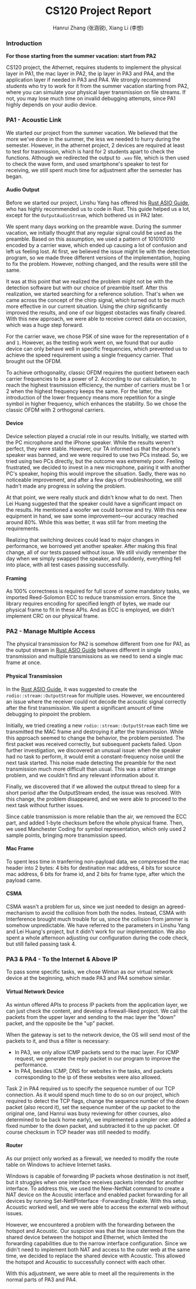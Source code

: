 <center>
<h1>CS120 Project Report</h1>
Hanrui Zhang (张涵锐), Xiang Li (李想)
</center>

### Introduction
**For those starting from the summer vacation: start from PA2**

CS120 project, the Athernet, requires students to implement the physical layer in PA1, the mac layer in PA2, the ip layer in PA3 and PA4, and the application layer if needed in PA3 and PA4. We strongly recommend students who try to work for it from the summer vacation starting from PA2, where you can simulate your physical layer transmission on file streams. If not, you may lose much time on invalid debugging attempts, since PA1 highly depends on your audio device.

### PA1 - Acoustic Link
We started our project from the summer vacation. We believed that the more we've done in the summer, the less we needed to hurry during the semester. However, in the athernet project, 2 devices are required at least to test for trasmission, which is hard for 2 students apart to check the functions. Although we redirected the output to `.wav` file, which is then used to check the wave form, and used smartphone's speaker to test for receiving, we still spent much time for adjustment after the semester has began.

#### Audio Output
Before we started our project, Linshu Yang has offered his [Rust ASIO Guide](https://acm.shanghaitech.edu.cn/rust-asio/00_introduction.html), who has highly recommended us to code in Rust. This guide helped us a lot, except for the `OutputAudioStream`, which bothered us in PA2 later.

We spent many days working on the preamble wave. During the summer vacation, we initially thought that any regular signal could be used as the preamble. Based on this assumption, we used a pattern of 1010101010 encoded by a carrier wave, which ended up causing a lot of confusion and left us feeling lost. At first, we believed the issue might lie with the detection program, so we made three different versions of the implementation, hoping to fix the problem. However, nothing changed, and the results were still the same.

It was at this point that we realized the problem might not be with the detection software but with our choice of preamble itself. After this realization, we started searching for a reference solution. That's when we came across the concept of the chirp signal, which turned out to be much more effective in our current situation. Using the chirp significantly improved the results, and one of our biggest obstacles was finally cleared. With this new approach, we were able to receive correct data on occasion, which was a huge step forward.

For the carrier wave, we chose PSK of sine wave for the representation of `0` and `1`. However, as the testing work went on, we found that our audio device can only behave well in specific frequencies, which prevented us to achieve the speed requirement using a single frequency carrier. That brought out the OFDM.

To achieve orthogonality, classic OFDM requires the quotient between each carrier frequencies to be a power of 2. According to our calculation, to reach the highest trasmission efficiency, the number of carriers must be 1 or 2 when the highest frequency keeps the same. For the latter, the introduction of the lower frequency means more repetition for a single symbol in higher frequency, which enhances the stability. So we chose the classic OFDM with 2 orthogonal carriers.

#### Device
Device selection played a crucial role in our results. Initially, we started with the PC microphone and the iPhone speaker. While the results weren't perfect, they were stable. However, our TA informed us that the phone's speaker was banned, and we were required to use two PCs instead. So, we tried using two PCs directly, but the outcome was extremely poor. Feeling frustrated, we decided to invest in a new microphone, pairing it with another PC's speaker, hoping this would improve the situation. Sadly, there was no noticeable improvement, and after a few days of troubleshooting, we still hadn't made any progress in solving the problem.

At that point, we were really stuck and didn't know what to do next. Then Lei Huang suggested that the speaker could have a significant impact on the results. He mentioned a woofer we could borrow and try. With this new equipment in hand, we saw some improvement—our accuracy reached around 80%. While this was better, it was still far from meeting the requirements.

Realizing that switching devices could lead to major changes in performance, we borrowed yet another speaker. After making this final change, all of our tests passed without issue. We still vividly remember the day when we simply swapped the speaker, and suddenly, everything fell into place, with all test cases passing successfully.

#### Framing
As 100% correctness is required for full score of some mandatory tasks, we imported Reed-Solomon ECC to reduce transmission errors. Since the library requires encoding for specified length of bytes, we made our physical frame to fit in these APIs. And as ECC is employed, we didn't implement CRC on our physical frame. 

### PA2 - Manage Multiple Access
The physical transmission for PA2 is somehow different from one for PA1, as the output stream in [Rust ASIO Guide](https://acm.shanghaitech.edu.cn/rust-asio/00_introduction.html) behaves different in single transmission and multiple transmissions as we need to send a single mac frame at once.

#### Physical Transmission
In the [Rust ASIO Guide](https://acm.shanghaitech.edu.cn/rust-asio/00_introduction.html), it was suggested to create the `rodio::stream::OutputStream` for multiple uses. However, we encountered an issue where the receiver could not decode the acoustic signal correctly after the first transmission. We spent a significant amount of time debugging to pinpoint the problem.

Initially, we tried creating a new `rodio::stream::OutputStream` each time we transmitted the MAC frame and destroying it after the transmission. While this approach seemed to change the behavior, the problem persisted. The first packet was received correctly, but subsequent packets failed. Upon further investigation, we discovered an unusual issue: when the speaker had no task to perform, it would emit a constant-frequency noise until the next task started. This noise made detecting the preamble for the next transmission much more difficult than usual. This was a rather strange problem, and we couldn't find any relevant information about it.

Finally, we discovered that if we allowed the output thread to sleep for a short period after the OutputStream ended, the issue was resolved. With this change, the problem disappeared, and we were able to proceed to the next task without further issues.

Since cable transmission is more reliable than the air, we removed the ECC part, and added 1-byte checksum before the whole physical frame. Then, we used Manchester Coding for symbol representation, which only used 2 sample points, bringing more transmission speed.

#### Mac Frame
To spent less time in tranferring non-payload data, we compressed the mac header into 2 bytes: 4 bits for destination mac address, 4 bits for source mac address, 6 bits for frame id, and 2 bits for frame type, after which the payload came.

#### CSMA
CSMA wasn't a problem for us, since we just needed to design an agreed-mechanism to avoid the collision from both the nodes. Instead, CSMA with Interference brought much trouble for us, since the collision from jammer is somehow unpredictable. We have referred to the parameters in Linshu Yang and Lei Huang's project, but it didn't work for our implementation. We also spent a whole afternoon adjusting our configuration during the code check, but still failed passing task 4.

### PA3 & PA4 - To the Internet & Above IP
To pass some specific tasks, we chose Wintun as our virtual network device at the beginning, which made PA3 and PA4 somehow similar.

#### Virtual Network Device
As wintun offered APIs to process IP packets from the application layer, we can just check the content, and develop a firewall-liked project. We call the packets from the upper layer and sending to the mac layer the "down" packet, and the opposite be the "up" packet.

When the gateway is set to the network device, the OS will send most of the packets to it, and thus a filter is necessary:
- In PA3, we only allow ICMP packets send to the mac layer. For ICMP request, we generate the reply packet in our program to improve the performance.
- In PA4, besides ICMP, DNS for websites in the tasks, and packets corresponding to the ip of these websites were also allowed.

Task 2 in PA4 required us to specify the sequence number of our TCP connection. As it would spend much time to do so on our project, which required to detect the TCP flags, change the sequence number of the down packet (also record it), set the sequence number of the up packet to the original one, (and Hanrui was busy reviewing for other courses, also determined to be back home early), we implemented a simpler one: added a fixed number to the down packet, and subtracted it to the up packet. Of course checksum in TCP header was still needed to modify.

#### Router
As our project only worked as a firewall, we needed to modify the route table on Windows to achieve Internet tasks.

Windows is capable of forwarding IP packets whose destination is not itself, but it struggles when one interface receives packets intended for another interface. To address this, we used the New-NetNat command to create a NAT device on the Acoustic interface and enabled packet forwarding for all devices by running Set-NetIPInterface -Forwarding Enable. With this setup, Acoustic worked well, and we were able to access the external web without issues.

However, we encountered a problem with the forwarding between the hotspot and Acoustic. Our suspicion was that the issue stemmed from the shared device between the hotspot and Ethernet, which limited the forwarding capabilities due to the narrow interface configuration. Since we didn't need to implement both NAT and access to the outer web at the same time, we decided to replace the shared device with Acoustic. This allowed the hotspot and Acoustic to successfully connect with each other.

With this adjustment, we were able to meet all the requirements in the normal parts of PA3 and PA4.